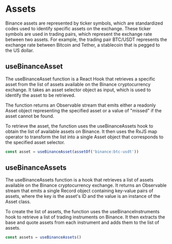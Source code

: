 # Assets

Binance assets are represented by ticker symbols, which are standardized codes used to identify specific assets on the exchange. These ticker symbols are used in trading pairs, which represent the exchange rate between two assets. For example, the trading pair BTC/USDT represents the exchange rate between Bitcoin and Tether, a stablecoin that is pegged to the US dollar.

## useBinanceAsset

The useBinanceAsset function is a React Hook that retrieves a specific asset from the
list of assets available on the Binance cryptocurrency exchange. It takes an asset selector
object as input, which is used to identify the asset to be retrieved.

The function returns an Observable stream that emits either a readonly Asset object
representing the specified asset or a value of "missed" if the asset cannot be found.

To retrieve the asset, the function uses the useBinanceAssets hook to obtain the list
of available assets on Binance. It then uses the RxJS map operator to transform the
list into a single Asset object that corresponds to the specified asset selector.

```typescript
const asset = useBinanceAsset(assetOf('binance:btc-usdt'))
```


## useBinanceAssets

The useBinanceAssets function is a hook that retrieves a list of assets available on
the Binance cryptocurrency exchange. It returns an Observable stream that emits a single
Record object containing key-value pairs of assets, where the key is the asset's ID and
the value is an instance of the Asset class.

To create the list of assets, the function uses the useBinanceInstruments hook to retrieve
a list of trading instruments on Binance. It then extracts the base and quote assets from
each instrument and adds them to the list of assets.

```typescript
const assets = useBinanceAssets()
```


